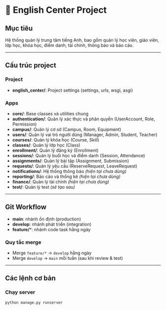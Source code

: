 # 📘 English Center Project

## Mục tiêu
Hệ thống quản lý trung tâm tiếng Anh, bao gồm quản lý học viên, giáo viên, lớp học, khóa học, điểm danh, tài chính, thông báo và báo cáo.

---

## Cấu trúc project

### Project
- **english_center/**: Project settings (settings, urls, wsgi, asgi)

### Apps
- **core/**: Base classes và utilities chung  
- **authentication/**: Quản lý xác thực và phân quyền (UserAccount, Role, Permission)  
- **campus/**: Quản lý cơ sở (Campus, Room, Equipment)  
- **users/**: Quản lý vai trò người dùng (Manager, Admin, Student, Teacher)  
- **courses/**: Quản lý khóa học (Course, Skill)  
- **classes/**: Quản lý lớp học (Class)  
- **enrollment/**: Quản lý đăng ký (Enrollment)  
- **sessions/**: Quản lý buổi học và điểm danh (Session, Attendance)  
- **assignments/**: Quản lý bài tập (Assignment, Submission)  
- **requests/**: Quản lý yêu cầu (ReserveRequest, LeaveRequest)  
- **notifications/**: Hệ thống thông báo *(hiện tại chưa dùng)*  
- **reporting/**: Báo cáo và thống kê *(hiện tại chưa dùng)*  
- **finance/**: Quản lý tài chính *(hiện tại chưa dùng)*  
- **test/**: Quản lý test *(sẽ tạo sau)*  

---

## Git Workflow

- **main**: nhánh ổn định (production)  
- **develop**: nhánh phát triển (integration)  
- **feature/***: nhánh code task hằng ngày  

### Quy tắc merge
- Merge `feature/*` → `develop` hằng ngày  
- Merge `develop` → `main` mỗi tuần (sau khi review & test)  

---

## Các lệnh cơ bản

### Chạy server
```bash
python manage.py runserver
